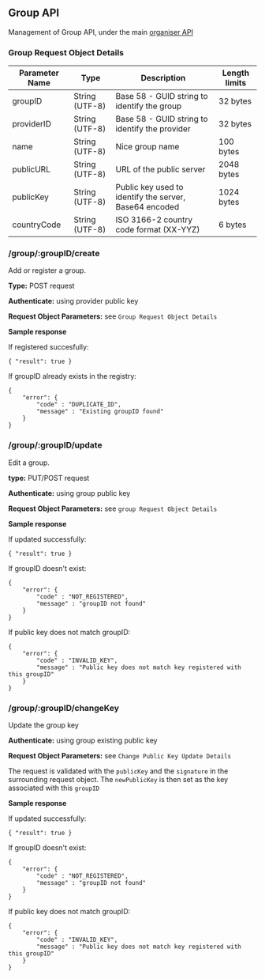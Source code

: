 ## Group API

Management of Group API, under the main [organiser API](./README.md)

### Group Request Object Details

| Parameter Name | Type           | Description                                                    | Length limits   |
|----------------|----------------|----------------------------------------------------------------|-----------------|
| groupID        | String (UTF-8) | Base 58 - GUID string to identify the group                    | 32 bytes        |
| providerID     | String (UTF-8) | Base 58 - GUID string to identify the provider                 | 32 bytes        |
| name           | String (UTF-8) | Nice group name                                                | 100 bytes       |
| publicURL      | String (UTF-8) | URL of the public server                                       | 2048 bytes      |
| publicKey      | String (UTF-8) | Public key used to identify the server, Base64 encoded         | 1024 bytes      |
| countryCode    | String (UTF-8) | ISO 3166-2 country code format (XX-YYZ)                        | 6 bytes         |

### /group/:groupID/create

Add or register a group.

**Type:** POST request

**Authenticate:** using provider public key

**Request Object Parameters:** see `Group Request Object Details`

**Sample response**

If registered succesfully:

```
{ "result": true }
```

If groupID already exists in the registry:

```
{ 
	"error": {
		"code" : "DUPLICATE_ID",
		"message" : "Existing groupID found"
	} 
}
```

### /group/:groupID/update

Edit a group.

**type:** PUT/POST request

**Authenticate:** using group public key

**Request Object Parameters:** see `group Request Object Details`

**Sample response**

If updated successfully:

```
{ "result": true }
```

If groupID doesn't exist:

```
{
	"error": {
		"code" : "NOT_REGISTERED",
		"message" : "groupID not found"
	}
}
```

If public key does not match groupID:

```
{
	"error": {
		"code" : "INVALID_KEY",
		"message" : "Public key does not match key registered with this groupID"
	}
}
```

### /group/:groupID/changeKey

Update the group key

**Authenticate:** using group existing public key

**Request Object Parameters:** see `Change Public Key Update Details`

The request is validated with the `publicKey` and the `signature` in the surrounding request object. The `newPublicKey` is then set as the key associated with this `groupID`

**Sample response**

If updated successfully:

```
{ "result": true }
```

If groupID doesn't exist:

```
{
	"error": {
		"code" : "NOT_REGISTERED",
		"message" : "groupID not found"
	}
}
```

If public key does not match groupID:

```
{
	"error": {
		"code" : "INVALID_KEY",
		"message" : "Public key does not match key registered with this groupID"
	}
}
```
